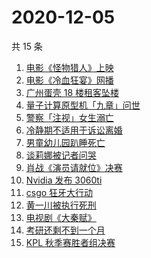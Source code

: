 # 2020-12-05

共 15 条

<!-- BEGIN -->
<!-- 最后更新时间 Sat Dec 05 2020 23:03:52 GMT+0800 (CST) -->

1. [电影《怪物猎人》上映](https://www.zhihu.com/search?q=怪物猎人电影)
2. [电影《冷血狂宴》网播](https://www.zhihu.com/search?q=冷血狂宴)
3. [广州蛋壳 18 楼租客坠楼](https://www.zhihu.com/search?q=广州蛋壳坠楼)
4. [量子计算原型机「九章」问世](https://www.zhihu.com/search?q=九章)
5. [警察「注视」女生溺亡](https://www.zhihu.com/search?q=警察注视女生溺亡)
6. [冷静期不适用于诉讼离婚](https://www.zhihu.com/search?q=离婚冷静期)
7. [男童幼儿园趴睡死亡](https://www.zhihu.com/search?q=幼儿园午睡死亡)
8. [谈莉娜被记者问哭](https://www.zhihu.com/search?q=谈莉娜)
9. [肖战《演员请就位》决赛](https://www.zhihu.com/search?q=肖战演员请就位)
10. [Nvidia 发布 3060ti](https://www.zhihu.com/search?q=3060ti)
11. [csgo 狂牙大行动](https://www.zhihu.com/search?q=csgo大行动)
12. [黄一川被执行死刑](https://www.zhihu.com/search?q=黄一川)
13. [电视剧《大秦赋》](https://www.zhihu.com/search?q=大秦赋)
14. [考研还剩不到一个月](https://www.zhihu.com/search?q=考研)
15. [KPL 秋季赛胜者组决赛](https://www.zhihu.com/search?q=ag)

<!-- END -->
